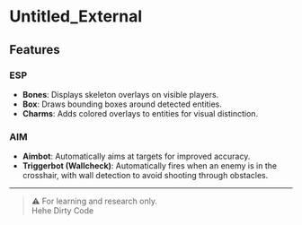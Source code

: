 # Untitled_External

## Features

### ESP
- **Bones**: Displays skeleton overlays on visible players.
- **Box**: Draws bounding boxes around detected entities.
- **Charms**: Adds colored overlays to entities for visual distinction.

### AIM
- **Aimbot**: Automatically aims at targets for improved accuracy.
- **Triggerbot (Wallcheck)**: Automatically fires when an enemy is in the crosshair, with wall detection to avoid shooting through obstacles.

---

> ⚠️ For learning and research only.  
> Hehe Dirty Code
